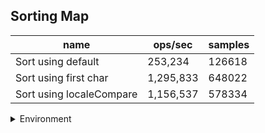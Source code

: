## Sorting Map

|name|ops/sec|samples|
|-|-|-|
|Sort using default|253,234|126618|
|Sort using first char|1,295,833|648022|
|Sort using localeCompare|1,156,537|578334|


<details>
<summary>Environment</summary>

* __Machine:__ linux x64 | 4 vCPUs | 7.6GB Mem
* __Run:__ Tue May 06 2025 19:43:57 GMT+0000 (Coordinated Universal Time)
* __Node:__ `v18.20.7`
</details>

<!--
{"environment":{"platform":"linux","arch":"x64","cpus":4,"totalMemory":7.597835540771484},"benchmarks":[{"name":"Sort using default","samples":126618,"opsSec":253234.60974199252},{"name":"Sort using first char","samples":648022,"opsSec":1295833.6810102372},{"name":"Sort using localeCompare","samples":578334,"opsSec":1156537.6558931055}]}-->
